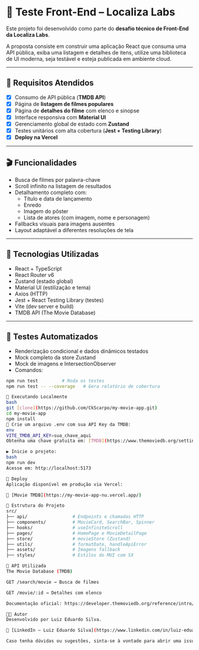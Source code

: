 # 🚗 Teste Front-End – Localiza Labs

Este projeto foi desenvolvido como parte do **desafio técnico de Front-End da Localiza Labs**.

A proposta consiste em construir uma aplicação React que consuma uma API pública, exiba uma listagem e detalhes de itens, utilize uma biblioteca de UI moderna, seja testável e esteja publicada em ambiente cloud.

---

## 📌 Requisitos Atendidos

- [x] Consumo de API pública (**TMDB API**)
- [x] Página de **listagem de filmes populares**
- [x] Página de **detalhes do filme** com elenco e sinopse
- [x] Interface responsiva com **Material UI**
- [x] Gerenciamento global de estado com **Zustand**
- [x] Testes unitários com alta cobertura (**Jest + Testing Library**)
- [x] **Deploy na Vercel**

---

## 🎬 Funcionalidades

- Busca de filmes por palavra-chave
- Scroll infinito na listagem de resultados
- Detalhamento completo com:
  - Título e data de lançamento
  - Enredo
  - Imagem do pôster
  - Lista de atores (com imagem, nome e personagem)
- Fallbacks visuais para imagens ausentes
- Layout adaptável a diferentes resoluções de tela

---

## 🚀 Tecnologias Utilizadas

- React + TypeScript
- React Router v6
- Zustand (estado global)
- Material UI (estilização e tema)
- Axios (HTTP)
- Jest + React Testing Library (testes)
- Vite (dev server e build)
- TMDB API (The Movie Database)

---

## 🧪 Testes Automatizados

- Renderização condicional e dados dinâmicos testados
- Mock completo da store Zustand
- Mock de imagens e IntersectionObserver
- Comandos:

```bash
npm run test         # Roda os testes
npm run test -- --coverage   # Gera relatório de cobertura

📁 Executando Localmente
bash
git [clone](https://github.com/CkScarpo/my-movie-app.git)
cd my-movie-app
npm install
🔑 Crie um arquivo .env com sua API Key da TMDB:
env
VITE_TMDB_API_KEY=sua_chave_aqui
Obtenha uma chave gratuita em: [TMDB](https://www.themoviedb.org/settings/api)

▶️ Inicie o projeto:
bash
npm run dev
Acesse em: http://localhost:5173

🔗 Deploy
Aplicação disponível em produção via Vercel:

🔗 [Movie TMDB](https://my-movie-app-nu.vercel.app/)

📂 Estrutura do Projeto
src/
├── api/                 # Endpoints e chamadas HTTP
├── components/          # MovieCard, SearchBar, Spinner
├── hooks/               # useInfiniteScroll
├── pages/               # HomePage e MovieDetailPage
├── store/               # movieStore (Zustand)
├── utils/               # formatDate, handleApiError
├── assets/              # Imagens fallback
├── styles/              # Estilos do MUI com SX

📘 API Utilizada
The Movie Database (TMDB)

GET /search/movie → Busca de filmes

GET /movie/:id → Detalhes com elenco

Documentação oficial: https://developer.themoviedb.org/reference/intro/getting-started

👨‍💻 Autor
Desenvolvido por Luiz Eduardo Silva.

🔗 [LinkedIn – Luiz Eduardo Silva](https://www.linkedin.com/in/luiz-eduardo-silva-ti/)

Caso tenha dúvidas ou sugestões, sinta-se à vontade para abrir uma issue ou pull request!
```
